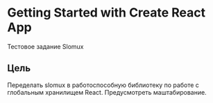 # Getting Started with Create React App

Тестовое задание Slomux

## Цель

Переделать slomux в работоспособную библиотеку по работе с глобальным хранилищем React. Предусмотреть маштабирование.
